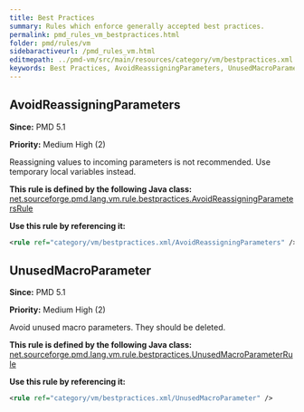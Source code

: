 ```yaml
---
title: Best Practices
summary: Rules which enforce generally accepted best practices.
permalink: pmd_rules_vm_bestpractices.html
folder: pmd/rules/vm
sidebaractiveurl: /pmd_rules_vm.html
editmepath: ../pmd-vm/src/main/resources/category/vm/bestpractices.xml
keywords: Best Practices, AvoidReassigningParameters, UnusedMacroParameter
---
```

## AvoidReassigningParameters

**Since:** PMD 5.1

**Priority:** Medium High (2)

Reassigning values to incoming parameters is not recommended.  Use temporary local variables instead.

**This rule is defined by the following Java class:** [net.sourceforge.pmd.lang.vm.rule.bestpractices.AvoidReassigningParametersRule](https://github.com/pmd/pmd/blob/master/pmd-vm/src/main/java/net/sourceforge/pmd/lang/vm/rule/bestpractices/AvoidReassigningParametersRule.java)

**Use this rule by referencing it:**
``` xml
<rule ref="category/vm/bestpractices.xml/AvoidReassigningParameters" />
```

## UnusedMacroParameter

**Since:** PMD 5.1

**Priority:** Medium High (2)

Avoid unused macro parameters. They should be deleted.

**This rule is defined by the following Java class:** [net.sourceforge.pmd.lang.vm.rule.bestpractices.UnusedMacroParameterRule](https://github.com/pmd/pmd/blob/master/pmd-vm/src/main/java/net/sourceforge/pmd/lang/vm/rule/bestpractices/UnusedMacroParameterRule.java)

**Use this rule by referencing it:**
``` xml
<rule ref="category/vm/bestpractices.xml/UnusedMacroParameter" />
```

